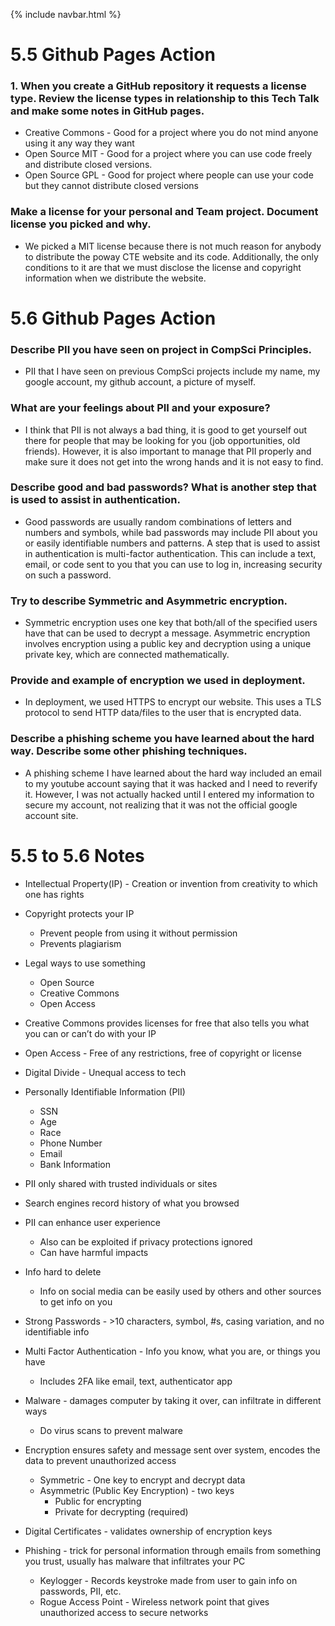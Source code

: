 {% include navbar.html %}

# 5.5 Github Pages Action

### 1. When you create a GitHub repository it requests a license type. Review the license types in relationship to this Tech Talk and make some notes in GitHub pages.
- Creative Commons - Good for a project where you do not mind anyone using it any way they want
- Open Source MIT - Good for a project where you can use code freely and distribute closed versions.
- Open Source GPL - Good for project where people can use your code but they cannot distribute closed versions

### Make a license for your personal and Team project. Document license you picked and why.
- We picked a MIT license because there is not much reason for anybody to distribute the poway CTE website and its code. Additionally, the only conditions to it are that we must disclose the license and copyright information when we distribute the website.

# 5.6 Github Pages Action

### Describe PII you have seen on project in CompSci Principles.
- PII that I have seen on previous CompSci projects include my name, my google account, my github account, a picture of myself.
### What are your feelings about PII and your exposure?
- I think that PII is not always a bad thing, it is good to get yourself out there for people that may be looking for you (job opportunities, old friends). However, it is also important to manage that PII properly and make sure it does not get into the wrong hands and it is not easy to find.
### Describe good and bad passwords? What is another step that is used to assist in authentication.
- Good passwords are usually random combinations of letters and numbers and symbols, while bad passwords may include PII about you or easily identifiable numbers and patterns. A step that is used to assist in authentication is multi-factor authentication. This can include a text, email, or code sent to you that you can use to log in, increasing security on such a password.
### Try to describe Symmetric and Asymmetric encryption.
- Symmetric encryption uses one key that both/all of the specified users have that can be used to decrypt a message. Asymmetric encryption involves encryption using a public key and decryption using a unique private key, which are connected mathematically.
### Provide and example of encryption we used in deployment.
- In deployment, we used HTTPS to encrypt our website. This uses a TLS protocol to send HTTP data/files to the user that is encrypted data.
### Describe a phishing scheme you have learned about the hard way. Describe some other phishing techniques.
- A phishing scheme I have learned about the hard way included an email to my youtube account saying that it was hacked and I need to reverify it. However, I was not actually hacked until I entered my information to secure my account, not realizing that it was not the official google account site.

# 5.5 to 5.6 Notes
- Intellectual Property(IP) - Creation or invention from creativity to which one has rights
- Copyright protects your IP
    - Prevent people from using it without permission 
    - Prevents plagiarism
- Legal ways to use something
    - Open Source
    - Creative Commons
    - Open Access
- Creative Commons provides licenses for free that also tells you what you can or can’t do with your IP
- Open Access - Free of any restrictions, free of copyright or license
- Digital Divide - Unequal access to tech

- Personally Identifiable Information (PII) 
    - SSN
    - Age
    - Race
    - Phone Number
    - Email
    - Bank Information
- PII only shared with trusted individuals or sites
- Search engines record history of what you browsed 
- PII can enhance user experience
    - Also can be exploited if privacy protections ignored
    - Can have harmful impacts
- Info hard to delete 
    - Info on social media can be easily used by others and other sources to get info on you
- Strong Passwords - >10 characters, symbol, #s, casing variation, and no identifiable info
- Multi Factor Authentication - Info you know, what you are, or things you have
    - Includes 2FA like email, text, authenticator app
- Malware - damages computer by taking it over, can infiltrate in different ways
    - Do virus scans to prevent malware
- Encryption ensures safety and message sent over system, encodes the data to prevent unauthorized access
    - Symmetric - One key to encrypt and decrypt data
    - Asymmetric (Public Key Encryption) - two keys
        - Public for encrypting
        - Private for decrypting (required)
- Digital Certificates - validates ownership of encryption keys 
- Phishing - trick for personal information through emails from something you trust, usually has malware that infiltrates your PC
    - Keylogger - Records keystroke made from user to gain info on passwords, PII, etc.
    - Rogue Access Point - Wireless network point that gives unauthorized access to secure networks

